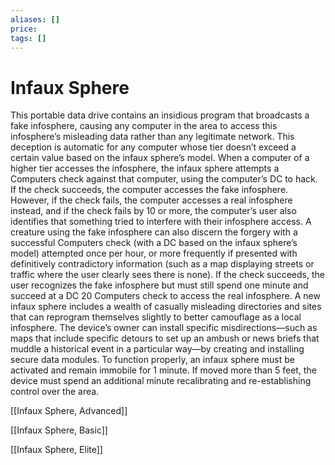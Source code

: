 ```yaml
---
aliases: []
price:  
tags: []
---
```


# Infaux Sphere

This portable data drive contains an insidious program that broadcasts a fake infosphere, causing any computer in the area to access this infosphere’s misleading data rather than any legitimate network. This deception is automatic for any computer whose tier doesn’t exceed a certain value based on the infaux sphere’s model. When a computer of a higher tier accesses the infosphere, the infaux sphere attempts a Computers check against that computer, using the computer’s DC to hack. If the check succeeds, the computer accesses the fake infosphere. However, if the check fails, the computer accesses a real infosphere instead, and if the check fails by 10 or more, the computer’s user also identifies that something tried to interfere with their infosphere access. A creature using the fake infosphere can also discern the forgery with a successful Computers check (with a DC based on the infaux sphere’s model) attempted once per hour, or more frequently if presented with definitively contradictory information (such as a map displaying streets or traffic where the user clearly sees there is none). If the check succeeds, the user recognizes the fake infosphere but must still spend one minute and succeed at a DC 20 Computers check to access the real infosphere.
A new infaux sphere includes a wealth of casually misleading directories and sites that can reprogram themselves slightly to better camouflage as a local infosphere. The device’s owner can install specific misdirections—such as maps that include specific detours to set up an ambush or news briefs that muddle a historical event in a particular way—by creating and installing secure data modules.
To function properly, an infaux sphere must be activated and remain immobile for 1 minute. If moved more than 5 feet, the device must spend an additional minute recalibrating and re-establishing control over the area.

[[Infaux Sphere, Advanced]]

[[Infaux Sphere, Basic]]

[[Infaux Sphere, Elite]]
